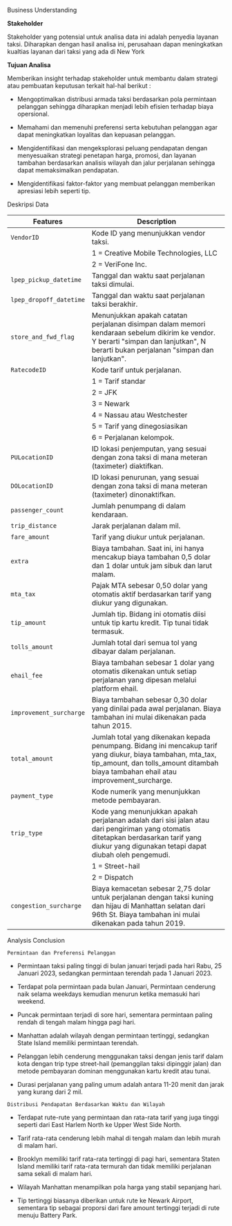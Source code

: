 Business Understanding

**Stakeholder**

Stakeholder yang potensial untuk analisa data ini adalah penyedia layanan taksi. Diharapkan dengan hasil analisa ini, perusahaan dapan meningkatkan kualtias layanan dari taksi yang ada di New York

**Tujuan Analisa**

Memberikan insight terhadap stakeholder untuk membantu dalam strategi atau pembuatan keputusan terkait hal-hal berikut :

- Mengoptimalkan distribusi armada taksi berdasarkan pola permintaan pelanggan sehingga diharapkan menjadi lebih efisien terhadap biaya opersional.

- Memahami dan memenuhi preferensi serta kebutuhan pelanggan agar dapat meningkatkan loyalitas dan kepuasan pelanggan.

- Mengidentifikasi dan mengeksplorasi peluang pendapatan dengan menyesuaikan strategi penetapan harga, promosi, dan layanan tambahan berdasarkan analisis wilayah dan jalur perjalanan sehingga dapat memaksimalkan pendapatan.

- Mengidentifikasi faktor-faktor yang membuat pelanggan memberikan apresiasi lebih seperti tip.

  
Deskripsi Data

| Features                  | Description                                                                                                                   |
|---------------------------|-------------------------------------------------------------------------------------------------------------------------------|
|``VendorID``               | Kode ID yang menunjukkan vendor taksi.                                                                                        |
|                           | 1 = Creative Mobile Technologies, LLC                                                                                         |
|                           | 2 = VeriFone Inc.                                                                                                             |   
|``lpep_pickup_datetime``   | Tanggal dan waktu saat perjalanan taksi dimulai.                                                                              |
|``lpep_dropoff_datetime``  | Tanggal dan waktu saat perjalanan taksi berakhir.                                                                             |
|``store_and_fwd_flag``     | Menunjukkan apakah catatan perjalanan disimpan dalam memori kendaraan sebelum dikirim ke vendor. Y berarti "simpan dan lanjutkan", N berarti bukan perjalanan "simpan dan lanjutkan".                                                                                                                    |
|``RatecodeID``             | Kode tarif untuk perjalanan.                                                                                                  |
|                           |1 = Tarif standar                                                                                                              |
|                           |2 = JFK                                                                                                                        |
|                           |3 = Newark                                                                                                                     |
|                           |4 = Nassau atau Westchester                                                                                                    |
|                           |5 = Tarif yang dinegosiasikan                                                                                                  |
|                           |6 = Perjalanan kelompok.                                                                                                       |
|``PULocationID``           | ID lokasi penjemputan, yang sesuai dengan zona taksi di mana meteran (taximeter) diaktifkan.                                  |
|``DOLocationID``           | ID lokasi penurunan, yang sesuai dengan zona taksi di mana meteran (taximeter) dinonaktifkan.                                 |
|``passenger_count``        | Jumlah penumpang di dalam kendaraan.                                                                                          |
|``trip_distance``          | Jarak perjalanan dalam mil.                                                                                                   |
|``fare_amount``            | Tarif yang diukur untuk perjalanan.                                                                                           |
|``extra``                  | Biaya tambahan. Saat ini, ini hanya mencakup biaya tambahan 0,5 dolar dan 1 dolar untuk jam sibuk dan larut malam.            |
|``mta_tax``                | Pajak MTA sebesar 0,50 dolar yang otomatis aktif berdasarkan tarif yang diukur yang digunakan.                                |
|``tip_amount``             | Jumlah tip. Bidang ini otomatis diisi untuk tip kartu kredit. Tip tunai tidak termasuk.                                       |
|``tolls_amount``           | Jumlah total dari semua tol yang dibayar dalam perjalanan.                                                                    |
|``ehail_fee``              | Biaya tambahan sebesar 1 dolar yang otomatis dikenakan untuk setiap perjalanan yang dipesan melalui platform ehail.           |
|``improvement_surcharge``  | Biaya tambahan sebesar 0,30 dolar yang dinilai pada awal perjalanan. Biaya tambahan ini mulai dikenakan pada tahun 2015.      |
|``total_amount``           | Jumlah total yang dikenakan kepada penumpang. Bidang ini mencakup tarif yang diukur, biaya tambahan, mta_tax, tip_amount, dan tolls_amount ditambah biaya tambahan ehail atau improvement_surcharge.                                                                                                   |
|``payment_type``           | Kode numerik yang menunjukkan metode pembayaran.                                                                              |
|``trip_type``              | Kode yang menunjukkan apakah perjalanan adalah dari sisi jalan atau dari pengiriman yang otomatis ditetapkan berdasarkan tarif yang diukur yang digunakan tetapi dapat diubah oleh pengemudi.                                                                                                               |
|                           | 1 = Street-hail                                                                                                               |
|                           | 2 = Dispatch                                                                                                                  |
|``congestion_surcharge``   | Biaya kemacetan sebesar 2,75 dolar untuk perjalanan dengan taksi kuning dan hijau di Manhattan selatan dari 96th St. Biaya tambahan ini mulai dikenakan pada tahun 2019.                                                                                                                                  |

Analysis Conclusion

`Permintaan dan Preferensi Pelanggan`

- Permintaan taksi paling tinggi di bulan januari terjadi pada hari Rabu, 25 Januari 2023, sedangkan permintaan terendah pada 1 Januari 2023.

- Terdapat pola permintaan pada bulan Januari, Permintaan cenderung naik selama weekdays kemudian menurun ketika memasuki hari weekend.

- Puncak permintaan terjadi di sore hari, sementara permintaan paling rendah di tengah malam hingga pagi hari.

- Manhattan adalah wilayah dengan permintaan tertinggi, sedangkan State Island memiliki permintaan terendah.

- Pelanggan lebih cenderung menggunakan taksi dengan jenis tarif dalam kota dengan trip type street-hail (pemanggilan taksi dipinggir jalan) dan metode pembayaran dominan menggunakan kartu kredit atau tunai.

- Durasi perjalanan yang paling umum adalah antara 11-20 menit dan jarak yang kurang dari 2 mil.

`Distribusi Pendapatan Berdasarkan Waktu dan Wilayah`

- Terdapat rute-rute yang permintaan dan rata-rata tarif yang juga tinggi seperti dari East Harlem North ke Upper West Side North.

- Tarif rata-rata cenderung lebih mahal di tengah malam dan lebih murah di malam hari.

- Brooklyn memiliki tarif rata-rata tertinggi di pagi hari, sementara Staten Island memiliki tarif rata-rata termurah dan tidak memiliki perjalanan sama sekali di malam hari.

- Wilayah Manhattan menampilkan pola harga yang stabil sepanjang hari.

- Tip tertinggi biasanya diberikan untuk rute ke Newark Airport, sementara tip sebagai proporsi dari fare amount tertinggi terjadi di rute menuju Battery Park.
